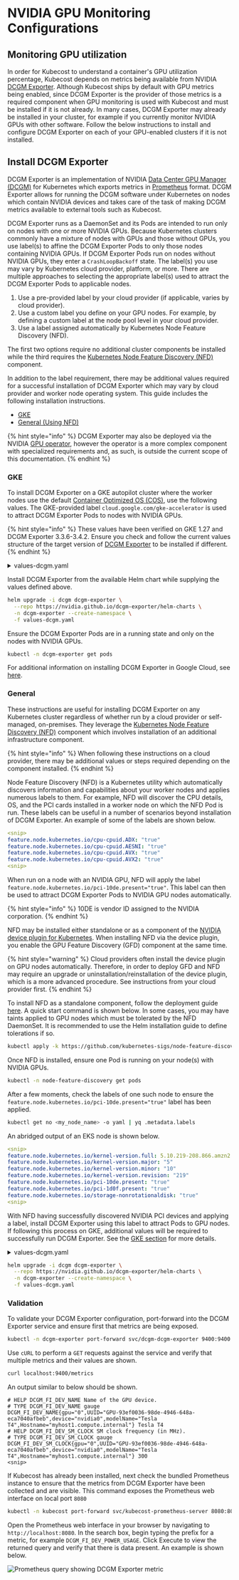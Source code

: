 # NVIDIA GPU Monitoring Configurations

## Monitoring GPU utilization

In order for Kubecost to understand a container's GPU utilization percentage, Kubecost depends on metrics being available from NVIDIA [DCGM Exporter](https://github.com/NVIDIA/dcgm-exporter). Although Kubecost ships by default with GPU metrics being enabled, since DCGM Exporter is the provider of those metrics is a required component when GPU monitoring is used with Kubecost and must be installed if it is not already. In many cases, DCGM Exporter may already be installed in your cluster, for example if you currently monitor NVIDIA GPUs with other software. Follow the below instructions to install and configure DCGM Exporter on each of your GPU-enabled clusters if it is not installed.

## Install DCGM Exporter

DCGM Exporter is an implementation of NVIDIA [Data Center GPU Manager (DCGM)](https://developer.nvidia.com/dcgm) for Kubernetes which exports metrics in [Prometheus](https://prometheus.io/) format. DCGM Exporter allows for running the DCGM software under Kubernetes on nodes which contain NVIDIA devices and takes care of the task of making DCGM metrics available to external tools such as Kubecost.

DCGM Exporter runs as a DaemonSet and its Pods are intended to run only on nodes with one or more NVIDIA GPUs. Because Kubernetes clusters commonly have a mixture of nodes with GPUs and those without GPUs, you use label(s) to affine the DCGM Exporter Pods to only those nodes containing NVIDIA GPUs. If DCGM Exporter Pods run on nodes without NVIDIA GPUs, they enter a `CrashLoopBackoff` state. The label(s) you use may vary by Kubernetes cloud provider, platform, or more. There are multiple approaches to selecting the appropriate label(s) used to attract the DCGM Exporter Pods to applicable nodes.

1. Use a pre-provided label by your cloud provider (if applicable, varies by cloud provider).
2. Use a custom label you define on your GPU nodes. For example, by defining a custom label at the node pool level in your cloud provider.
3. Use a label assigned automatically by Kubernetes Node Feature Discovery (NFD).

The first two options require no additional cluster components be installed while the third requires the [Kubernetes Node Feature Discovery (NFD)](https://kubernetes-sigs.github.io/node-feature-discovery/stable/get-started/index.html) component.

In addition to the label requirement, there may be additional values required for a successful installation of DCGM Exporter which may vary by cloud provider and worker node operating system. This guide includes the following installation instructions.

- [GKE](#gke)
- [General (Using NFD)](#general)

{% hint style="info" %}
DCGM Exporter may also be deployed via the NVIDIA [GPU operator](https://docs.nvidia.com/datacenter/cloud-native/gpu-operator/latest/index.html), however the operator is a more complex component with specialized requirements and, as such, is outside the current scope of this documentation.
{% endhint %}

### GKE

To install DCGM Exporter on a GKE autopilot cluster where the worker nodes use the default [Container Optimized OS (COS)](https://cloud.google.com/container-optimized-os/docs), use the following values. The GKE-provided label `cloud.google.com/gke-accelerator` is used to attract DCGM Exporter Pods to nodes with NVIDIA GPUs.

{% hint style="info" %}
These values have been verified on GKE 1.27 and DCGM Exporter 3.3.6-3.4.2. Ensure you check and follow the current values structure of the target version of [DCGM Exporter](https://github.com/NVIDIA/dcgm-exporter) to be installed if different.
{% endhint %}

<details>
<summary>values-dcgm.yaml</summary>

```yaml
serviceMonitor:
  enabled: false
affinity:
  nodeAffinity:
    requiredDuringSchedulingIgnoredDuringExecution:
      nodeSelectorTerms:
        - matchExpressions:
            - key: cloud.google.com/gke-accelerator
              operator: Exists
tolerations:
  - operator: Exists
securityContext:
  privileged: true
extraHostVolumes:
  - name: vulkan-icd-mount
    hostPath: /home/kubernetes/bin/nvidia/vulkan/icd.d
  - name: nvidia-install-dir-host
    hostPath: /home/kubernetes/bin/nvidia
extraConfigMapVolumes:
  - name: exporter-metrics-volume
    configMap:
      name: exporter-metrics-config-map
      items:
      - key: metrics
        path: dcp-metrics-included.csv
extraVolumeMounts:
  - name: nvidia-install-dir-host
    mountPath: /usr/local/nvidia
    readOnly: true
  - name: vulkan-icd-mount
    mountPath: /etc/vulkan/icd.d
    readOnly: true
  - name: exporter-metrics-volume
    mountPath: /etc/dcgm-exporter/dcp-metrics-included.csv
    subPath: dcp-metrics-included.csv
extraEnv:
- name: DCGM_EXPORTER_KUBERNETES_GPU_ID_TYPE
  value: device-name
```

</details>

Install DCGM Exporter from the available Helm chart while supplying the values defined above.

```sh
helm upgrade -i dcgm dcgm-exporter \
  --repo https://nvidia.github.io/dcgm-exporter/helm-charts \
  -n dcgm-exporter --create-namespace \
  -f values-dcgm.yaml
```

Ensure the DCGM Exporter Pods are in a running state and only on the nodes with NVIDIA GPUs.

```sh
kubectl -n dcgm-exporter get pods
```

For additional information on installing DCGM Exporter in Google Cloud, see [here](https://cloud.google.com/stackdriver/docs/managed-prometheus/exporters/nvidia-dcgm).

### General

These instructions are useful for installing DCGM Exporter on any Kubernetes cluster regardless of whether run by a cloud provider or self-managed, on-premises. They leverage the [Kubernetes Node Feature Discovery (NFD)](https://kubernetes-sigs.github.io/node-feature-discovery/stable/get-started/index.html) component which involves installation of an additional infrastructure component.

{% hint style="info" %}
When following these instructions on a cloud provider, there may be additional values or steps required depending on the component installed.
{% endhint %}

Node Feature Discovery (NFD) is a Kubernetes utility which automatically discovers information and capabilities about your worker nodes and applies numerous labels to them. For example, NFD will discover the CPU details, OS, and the PCI cards installed in a worker node on which the NFD Pod is run. These labels can be useful in a number of scenarios beyond installation of DCGM Exporter. An example of some of the labels are shown below.

```yaml
<snip>
feature.node.kubernetes.io/cpu-cpuid.ADX: "true"
feature.node.kubernetes.io/cpu-cpuid.AESNI: "true"
feature.node.kubernetes.io/cpu-cpuid.AVX: "true"
feature.node.kubernetes.io/cpu-cpuid.AVX2: "true"
<snip>
```

When run on a node with an NVIDIA GPU, NFD will apply the label `feature.node.kubernetes.io/pci-10de.present="true"`. This label can then be used to attract DCGM Exporter Pods to NVIDIA GPU nodes automatically.

{% hint style="info" %}
10DE is vendor ID assigned to the NVIDIA corporation.
{% endhint %}

NFD may be installed either standalone or as a component of the [NVIDIA device plugin for Kubernetes](https://github.com/NVIDIA/k8s-device-plugin). When installing NFD via the device plugin, you enable the GPU Feature Discovery (GFD) component at the same time.

{% hint style="warning" %}
Cloud providers often install the device plugin on GPU nodes automatically. Therefore, in order to deploy GFD and NFD may require an upgrade or uninstallation/reinstallation of the device plugin, which is a more advanced procedure. See instructions from your cloud provider first.
{% endhint %}

To install NFD as a standalone component, follow the deployment guide [here](https://kubernetes-sigs.github.io/node-feature-discovery/stable/deployment/). A quick start command is shown below. In some cases, you may have taints applied to GPU nodes which must be tolerated by the NFD DaemonSet. It is recommended to use the Helm installation guide to define tolerations if so.

```sh
kubectl apply -k https://github.com/kubernetes-sigs/node-feature-discovery/deployment/overlays/default?ref=v0.16.3
```

Once NFD is installed, ensure one Pod is running on your node(s) with NVIDIA GPUs.

```sh
kubectl -n node-feature-discovery get pods
```

After a few moments, check the labels of one such node to ensure the `feature.node.kubernetes.io/pci-10de.present="true"` label has been applied.

```sh
kubectl get no <my_node_name> -o yaml | yq .metadata.labels
```

An abridged output of an EKS node is shown below.

```yaml
<snip>
feature.node.kubernetes.io/kernel-version.full: 5.10.219-208.866.amzn2.x86_64
feature.node.kubernetes.io/kernel-version.major: "5"
feature.node.kubernetes.io/kernel-version.minor: "10"
feature.node.kubernetes.io/kernel-version.revision: "219"
feature.node.kubernetes.io/pci-10de.present: "true"
feature.node.kubernetes.io/pci-1d0f.present: "true"
feature.node.kubernetes.io/storage-nonrotationaldisk: "true"
<snip>
```

With NFD having successfully discovered NVIDIA PCI devices and applying a label, install DCGM Exporter using this label to attract Pods to GPU nodes. If following this process on GKE, additional values will be required to successfully run DCGM Exporter. See the [GKE section](#gke) for more details.

<details>
<summary>values-dcgm.yaml</summary>

```yaml
affinity:
  nodeAffinity:
    requiredDuringSchedulingIgnoredDuringExecution:
      nodeSelectorTerms:
      - matchExpressions:
        - key: feature.node.kubernetes.io/pci-10de.present
          operator: In
          values:
          - "true"
serviceMonitor:
  enabled: false
```

</details>

```sh
helm upgrade -i dcgm dcgm-exporter \
  --repo https://nvidia.github.io/dcgm-exporter/helm-charts \
  -n dcgm-exporter --create-namespace \
  -f values-dcgm.yaml
```

### Validation

To validate your DCGM Exporter configuration, port-forward into the DCGM Exporter service and ensure first that metrics are being exposed.

```sh
kubectl -n dcgm-exporter port-forward svc/dcgm-dcgm-exporter 9400:9400
```

Use `cURL` to perform a `GET` requests against the service and verify that multiple metrics and their values are shown.

```sh
curl localhost:9400/metrics
```

An output similar to below should be shown.

```
# HELP DCGM_FI_DEV_NAME Name of the GPU device.
# TYPE DCGM_FI_DEV_NAME gauge
DCGM_FI_DEV_NAME{gpu="0",UUID="GPU-93ef0036-98de-4946-648a-eca7040afbeb",device="nvidia0",modelName="Tesla T4",Hostname="myhost1.compute.internal"} Tesla T4
# HELP DCGM_FI_DEV_SM_CLOCK SM clock frequency (in MHz).
# TYPE DCGM_FI_DEV_SM_CLOCK gauge
DCGM_FI_DEV_SM_CLOCK{gpu="0",UUID="GPU-93ef0036-98de-4946-648a-eca7040afbeb",device="nvidia0",modelName="Tesla T4",Hostname="myhost1.compute.internal"} 300
<snip>
```

If Kubecost has already been installed, next check the bundled Prometheus instance to ensure that the metrics from DCGM Exporter have been collected and are visible. This command exposes the Prometheus web interface on local port `8080`

```sh
kubectl -n kubecost port-forward svc/kubecost-prometheus-server 8080:80
```

Open the Prometheus web interface in your browser by navigating to `http://localhost:8080`. In the search box, begin typing the prefix for a metric, for example `DCGM_FI_DEV_POWER_USAGE`. Click Execute to view the returned query and verify that there is data present. An example is shown below.

![Prometheus query showing DCGM Exporter metric](/images/gpu-prometheus-query.png)
